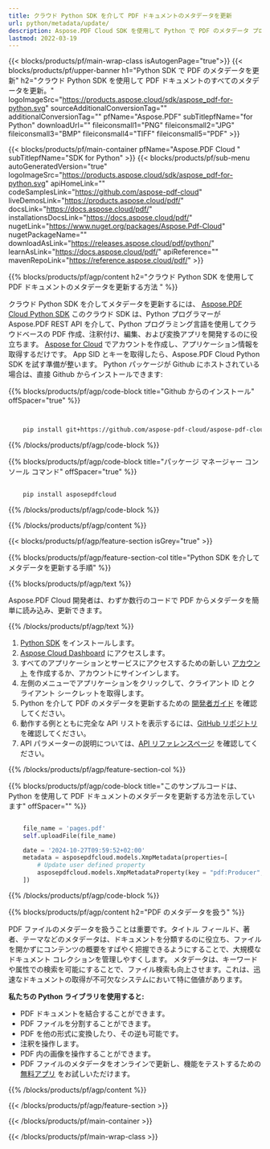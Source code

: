 ```yaml
---
title: クラウド Python SDK を介して PDF ドキュメントのメタデータを更新
url: python/metadata/update/
description: Aspose.PDF Cloud SDK を使用して Python で PDF のメタデータ プロパティを更新。
lastmod: 2022-03-19
---
```


{{< blocks/products/pf/main-wrap-class isAutogenPage="true">}}
{{< blocks/products/pf/upper-banner h1="Python SDK で PDF のメタデータを更新" h2="クラウド Python SDK を使用して PDF ドキュメントのすべてのメタデータを更新。" logoImageSrc="https://products.aspose.cloud/sdk/aspose_pdf-for-python.svg" sourceAdditionalConversionTag="" additionalConversionTag="" pfName="Aspose.PDF" subTitlepfName="for Python" downloadUrl="" fileiconsmall1="PNG" fileiconsmall2="JPG" fileiconsmall3="BMP" fileiconsmall4="TIFF" fileiconsmall5="PDF" >}}

{{< blocks/products/pf/main-container pfName="Aspose.PDF Cloud " subTitlepfName="SDK for Python" >}}
{{< blocks/products/pf/sub-menu autoGeneratedVersion="true" logoImageSrc="https://products.aspose.cloud/sdk/aspose_pdf-for-python.svg" apiHomeLink="" codeSamplesLink="https://github.com/aspose-pdf-cloud" liveDemosLink="https://products.aspose.cloud/pdf/" docsLink="https://docs.aspose.cloud/pdf/" installationsDocsLink="https://docs.aspose.cloud/pdf/" nugetLink="https://www.nuget.org/packages/Aspose.Pdf-Cloud" nugetPackageName="" downloadAsLink="https://releases.aspose.cloud/pdf/python/" learnAsLink="https://docs.aspose.cloud/pdf/" apiReference="" mavenRepoLink="https://reference.aspose.cloud/pdf/" >}}

{{% blocks/products/pf/agp/content h2="クラウド Python SDK を使用して PDF ドキュメントのメタデータを更新する方法 " %}}

クラウド Python SDK を介してメタデータを更新するには、
[Aspose.PDF Cloud Python SDK](https://products.aspose.cloud/pdf/python/)
このクラウド SDK は、Python プログラマーが Aspose.PDF REST API を介して、Python プログラミング言語を使用してクラウドベースの PDF 作成、注釈付け、編集、および変換アプリを開発するのに役立ちます。 [Aspose for Cloud](https://dashboard.aspose.cloud/#/apps) でアカウントを作成し、アプリケーション情報を取得するだけです。 App SID とキーを取得したら、Aspose.PDF Cloud Python SDK を試す準備が整います。 Python パッケージが Github にホストされている場合は、直接 Github からインストールできます:

{{% blocks/products/pf/agp/code-block title="Github からのインストール" offSpacer="true" %}}

```bash

     
    pip install git+https://github.com/aspose-pdf-cloud/aspose-pdf-cloud-python.git


```

{{% /blocks/products/pf/agp/code-block %}}

{{% blocks/products/pf/agp/code-block title="パッケージ マネージャー コンソール コマンド" offSpacer="true" %}}

```bash
     
    pip install asposepdfcloud

```

{{% /blocks/products/pf/agp/code-block %}}

{{% /blocks/products/pf/agp/content %}}

{{< blocks/products/pf/agp/feature-section isGrey="true" >}}

{{% blocks/products/pf/agp/feature-section-col title="Python SDK を介してメタデータを更新する手順" %}}

{{% blocks/products/pf/agp/text %}}

Aspose.PDF Cloud 開発者は、わずか数行のコードで PDF からメタデータを簡単に読み込み、更新できます。

{{% /blocks/products/pf/agp/text %}}

1. [Python SDK](https://pypi.org/project/asposepdfcloud/) をインストールします。
1. [Aspose Cloud Dashboard](https://dashboard.aspose.cloud/) にアクセスします。
1. すべてのアプリケーションとサービスにアクセスするための新しい [アカウント](https://docs.aspose.cloud/display/storagecloud/Creating+and+Managing+Account) を作成するか、アカウントにサインインします。
1. 左側のメニューでアプリケーションをクリックして、クライアント ID とクライアント シークレットを取得します。
1. Python を介して PDF のメタデータを更新するための [開発者ガイド](https://docs.aspose.cloud/pdf/developer-guide/) を確認してください。
1. 動作する例とともに完全な API リストを表示するには、[GitHub リポジトリ](https://github.com/aspose-pdf-cloud/aspose-pdf-cloud-python/) を確認してください。
1. API パラメーターの説明については、[API リファレンスページ](https://reference.aspose.cloud/pdf/#/Document) を確認してください。

{{% /blocks/products/pf/agp/feature-section-col %}}

{{% blocks/products/pf/agp/code-block title="このサンプルコードは、Python を使用して PDF ドキュメントのメタデータを更新する方法を示しています" offSpacer="" %}}

```python

    file_name = 'pages.pdf'
    self.uploadFile(file_name)

    date = '2024-10-27T09:59:52+02:00'
    metadata = asposepdfcloud.models.XmpMetadata(properties=[
        # Update user defined property
        asposepdfcloud.models.XmpMetadataProperty(key = "pdf:Producer", value = "Aspose.PDF Cloud", namespace_uri = "http://ns.adobe.com/pdf/1.3/"),
    ])
```

{{% /blocks/products/pf/agp/code-block %}}

{{% blocks/products/pf/agp/content h2="PDF のメタデータを扱う" %}}

PDF ファイルのメタデータを扱うことは重要です。タイトル フィールド、著者、テーマなどのメタデータは、ドキュメントを分類するのに役立ち、ファイルを開かずにコンテンツの概要をすばやく把握できるようにすることで、大規模なドキュメント コレクションを管理しやすくします。
メタデータは、キーワードや属性での検索を可能にすることで、ファイル検索も向上させます。これは、迅速なドキュメントの取得が不可欠なシステムにおいて特に価値があります。

**私たちの Python ライブラリを使用すると:**

+ PDF ドキュメントを結合することができます。
+ PDF ファイルを分割することができます。
+ PDF を他の形式に変換したり、その逆も可能です。
+ 注釈を操作します。
+ PDF 内の画像を操作することができます。
+ PDF ファイルのメタデータをオンラインで更新し、機能をテストするための [無料アプリ](https://products.aspose.app/pdf/metadata) をお試しいただけます。

{{% /blocks/products/pf/agp/content %}}

{{< /blocks/products/pf/agp/feature-section >}}

{{< /blocks/products/pf/main-container >}}

{{< /blocks/products/pf/main-wrap-class >}}

